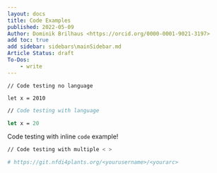```yaml
---
layout: docs
title: Code Examples
published: 2022-05-09
Author: Dominik Brilhaus <https://orcid.org/0000-0001-9021-3197>
add toc: true
add sidebar: sidebars\mainSidebar.md
Article Status: draft
To-Dos: 
    - write
---
```



```
// Code testing no language

let x = 2010
```

```fsharp
// Code testing with language

let x = 20
```

Code testing with inline `code` example!

```bash
// Code testing with multiple < >

# https://git.nfdi4plants.org/<yourusername>/<yourarc>
```
